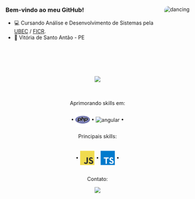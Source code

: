 <div><img align="right" alt="dancing" height="150" style="border-radius:10px;" src="https://media.tenor.com/FVL5Kgfv8kAAAAAd/happy.gif">

### Bem-vindo ao meu GitHub!
- :computer: Cursando Análise e Desenvolvimento de Sistemas pela [UBEC](https://www.ubec.edu.br) / [FICR](https://ficr.catolica.edu.br/portal/).
- :house_with_garden: Vitória de Santo Antão - PE
<br><br><br><br>

##
</div>
<br>

<div align="center">
  <img height="170em" src="https://github-readme-stats.vercel.app/api/top-langs/?username=elder-ramos&layout=compact&theme=dracula"/>
</div>

##

<div align="center">
<div style="display: inline_block"><br>
Aprimorando skills em:
<br><br>
• <img align="center" alt="php" height="40" width="40" src="https://raw.githubusercontent.com/devicons/devicon/master/icons/php/php-original.svg">
• <img align="center" alt="angular" height="40" width="40" src="https://cdn.jsdelivr.net/gh/devicons/devicon/icons/angularjs/angularjs-plain.svg">
•
<br><br>
Principais skills:
<br><br>

• <img align="center" alt="javascript" height="40" width="40" src="https://raw.githubusercontent.com/devicons/devicon/master/icons/javascript/javascript-original.svg">
• <img align="center" alt="python" height="40" width="40" src="https://raw.githubusercontent.com/devicons/devicon/master/icons/typescript/typescript-original.svg">
•
</div>

##

<div align="center"> 


Contato:

  <a href="https://www.linkedin.com/in/elder-ramos/" target="_blank"><img src="https://img.shields.io/badge/-LinkedIn-%230077B5?style=for-the-badge&logo=linkedin&logoColor=white" target="_blank"></a>
  
</div>
